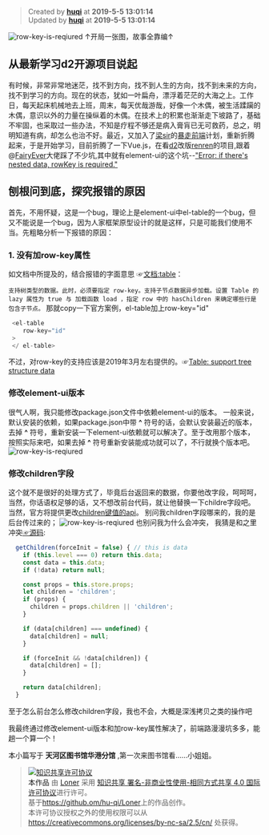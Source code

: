 <!--
 * @Description: file content
 * @Author: huqi
 * @GitHub: https://github.com/hu-qi
 * @Email: me@huqi.me
 * @Date: 2019-05-18 10:57:34
 * @LastEditors: huqi
 * @LastEditTime: 2019-05-18 13:00:18
 -->

> Created by **[huqi](https://github.com/hu-qi)** at **2019-5-5 13:01:14**  
> Updated by **[huqi](https://github.com/hu-qi)** at **2019-5-5 13:01:14** 

![row-key-is-reqiured](../../../pubilc-repertory/img/rowKey-is-required-1.png)
↑开局一张图，故事全靠编↑

## 从最新学习d2开源项目说起
有时候，非常非常地迷茫，找不到方向，找不到人生的方向，找不到未来的方向，找不到学习的方向。现在的状态，犹如一叶扁舟，漂浮着茫茫的大海之上。工作日，每天起床机械地去上班，周末，每天优哉游哉，好像一个木偶，被生活蹂躏的木偶，意识以外的力量在操纵着的木偶。在技术上的积累也渐渐走下坡路了，基础不牢固，也采取过一些办法，不知是疗程不够还是病入膏肓已无可救药，总之，明明知道有病，却怎么也治不好。最近，又加入了[梁sir](https://github.com/LiangJunrong)的[暴走前端](https://github.com/LiangJunrong/document-library/blob/master/other-library/Monologue/GitHubRunawayRace.md)计划，重新折腾起来，于是开始学习，目前折腾了一下Vue.js，在看[d2](https://github.com/d2-projects)改版[renren](https://github.com/d2-projects/d2-admin-renren-security-enterprise)的项目,跟着@[FairyEver](https://github.com/FairyEver)大佬踩了不少坑,其中就有element-ui的这个坑--["Error: if there's nested data, rowKey is required."](https://github.com/ElemeFE/element/issues/14987)

## 刨根问到底，探究报错的原因
首先，不用怀疑，这是一个bug，理论上是element-ui中el-table的一个bug，但又不能说是一个bug，因为人家框架原型设计的就是这样，只是可能我们使用不当。先粗略分析一下报错的原因：
### 1. 没有加row-key属性
如文档中所提及的，结合报错的字面意思 ☞[文档:table](https://element.eleme.io/#/zh-CN/component/table)：

`
支持树类型的数据。此时，必须要指定 row-key。支持子节点数据异步加载。设置 Table 的 lazy 属性为 true 与 加载函数 load ，指定 row 中的 hasChildren 来确定哪些行是包含子节点。
`
那就copy一下官方案例，el-table加上row-key="id"
```js
 <el-table
    row-key="id"
 >
 </ el-table>
```
不过，对row-key的支持应该是2019年3月左右提供的。☞[Table: support tree structure data ](https://github.com/ElemeFE/element/pull/14632/commits)

### 修改element-ui版本
很气人啊，我只能修改package.json文件中依赖element-ui的版本。
一般来说，默认安装的依赖，如果package.json中带 **^** 符号的话，会默认安装最近的版本，去掉 **^** 符号，重新安装一下element-ui依赖就可以解决了。至于改用那个版本，按照实际来吧，如果去掉 **^** 符号重新安装能成功就可以了，不行就换个版本吧。
![row-key-is-reqiured](../../../pubilc-repertory/img/rowKey-is-required-2.png)
### 修改children字段
这个就不是很好的处理方式了，毕竟后台返回来的数据，你要他改字段，呵呵呵，当然，你话语权足够的话，又不想改前台代码，就让他替换一下childre字段吧。当然，官方将提供更改[children键值的api](https://github.com/ElemeFE/element/issues/14987#issuecomment-479809829)。
别问我children字段哪来的，我的是后台传过来的；
![row-key-is-reqiured](../../../pubilc-repertory/img/rowKey-is-required-3.png)
也别问我为什么会冲突，
我猜是和之里冲突[☞源码](https://github.com/ElemeFE/element/blob/0e0a5061934bd1b5afed49b4d47baefdb9058959/packages/tree/src/model/node.js):
```js
  getChildren(forceInit = false) { // this is data
    if (this.level === 0) return this.data;
    const data = this.data;
    if (!data) return null;

    const props = this.store.props;
    let children = 'children';
    if (props) {
      children = props.children || 'children';
    }

    if (data[children] === undefined) {
      data[children] = null;
    }

    if (forceInit && !data[children]) {
      data[children] = [];
    }

    return data[children];
  }
```

至于怎么前台怎么修改children字段，我也不会，大概是深浅拷贝之类的操作吧

我最终通过修改element-ui版本和加row-key属性解决了，前端路漫漫坑多多，能趟一个算一个！

本小篇写于 **天河区图书馆华港分馆** ,第一次来图书馆看……小姐姐。

> <a rel="license" href="http://
creativecommons.org/licenses/by-nc-sa/4.0/"><img alt="知识共享许可协议" style="border-width:0" src="https://i.creativecommons.org/l/by-nc-sa/4.0/88x31.png" /></a><br /><a xmlns:dct="http://purl.org/dc/terms/" property="dct:title">本作品</a> 由 <a xmlns:cc="http://creativecommons.org/ns#" href="https://github.com/hu-qi/Loner" property="cc:attributionName" rel="cc:attributionURL">Loner</a> 采用 <a rel="license" href="http://creativecommons.org/licenses/by-nc-sa/4.0/">知识共享 署名-非商业性使用-相同方式共享 4.0 国际 许可协议</a>进行许可。<br />基于<a xmlns:dct="http://purl.org/dc/terms/" href="https://github.com/hu-qi/Loner" rel="dct:source">https://github.om/hu-qi/Loner</a>上的作品创作。<br />本许可协议授权之外的使用权限可以从 <a xmlns:cc="http://creativecommons.org/ns#" href="https://creativecommons.org/licenses/by-nc-sa/2.5/cn/" rel="cc:morePermissions">https://creativecommons.org/licenses/by-nc-sa/2.5/cn/</a> 处获得。
